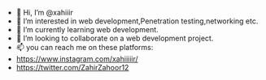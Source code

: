 - 👋 Hi, I’m @xahiiir
- 👀 I’m interested in web development,Penetration testing,networking etc.
- 🌱 I’m currently learning web development.
- 💞️ I’m looking to collaborate on a web development project.
- 📫 you can reach me on these platforms:
- https://www.instagram.com/xahiiiiir/
- https://twitter.com/ZahirZahoor12

<!---
xahiiir/xahiiir is a ✨ special ✨ repository because its `README.md` (this file) appears on your GitHub profile.
You can click the Preview link to take a look at your changes.
--->
